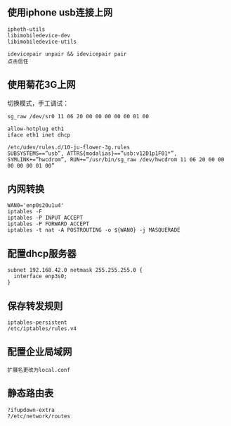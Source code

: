 ## 使用iphone usb连接上网 ##

```
ipheth-utils
libimobiledevice-dev
libimobiledevice-utils

idevicepair unpair && idevicepair pair
点击信任
```

## 使用菊花3G上网 ##

切换模式，手工调试：

```
sg_raw /dev/sr0 11 06 20 00 00 00 00 00 01 00
```

```
allow-hotplug eth1
iface eth1 inet dhcp
```

```
/etc/udev/rules.d/10-ju-flower-3g.rules
SUBSYSTEMS==”usb”, ATTRS{modalias}==”usb:v12D1p1F01*”, SYMLINK+=”hwcdrom”, RUN+=”/usr/bin/sg_raw /dev/hwcdrom 11 06 20 00 00 00 00 00 01 00”
```

## 内网转换 ##

```
WAN0='enp0s20u1u4'
iptables -F
iptables -P INPUT ACCEPT
iptables -P FORWARD ACCEPT
iptables -t nat -A POSTROUTING -o ${WAN0} -j MASQUERADE
```

## 配置dhcp服务器 ##
```
subnet 192.168.42.0 netmask 255.255.255.0 {
  interface enp3s0;
}
```


## 保存转发规则 ##

```
iptables-persistent
/etc/iptables/rules.v4
```

## 配置企业局域网 ##

```
扩展名更改为local.conf
```

## 静态路由表 ##

```
?ifupdown-extra
?/etc/network/routes
```





